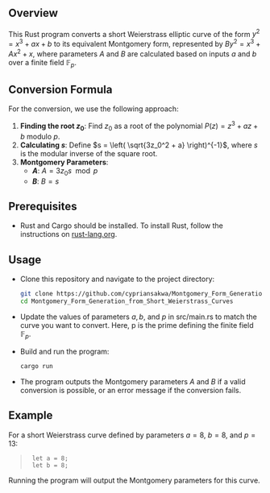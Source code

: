 ## Overview
This Rust program converts a short Weierstrass elliptic curve of the form $y^2 = x^3 + ax + b$ to its equivalent Montgomery form, represented by $B y^2 = x^3 + A x^2 + x$, where parameters $A$ and $B$ are calculated based on inputs $a$ and $b$ over a finite field $\mathbb{F}_p$.

## Conversion Formula

For the conversion, we use the following approach:

1. **Finding the root $z_0$**: Find $z_0$ as a root of the polynomial $P(z) = z^3 + az + b$ modulo $p$.
2. **Calculating $s$**: Define $s = \left( \sqrt{3z_0^2 + a} \right)^{-1}$, where $s$ is the modular inverse of the square root.
3. **Montgomery Parameters**:
   - **$A$**: $A = 3z_0s \mod p$
   - **$B$**: $B = s$

## Prerequisites

- Rust and Cargo should be installed. To install Rust, follow the instructions on [rust-lang.org](https://www.rust-lang.org/).

## Usage
- Clone this repository and navigate to the project directory:
   ```bash
   git clone https://github.com/cypriansakwa/Montgomery_Form_Generation_from_Short_Weierstrass_Curves.git
   cd Montgomery_Form_Generation_from_Short_Weierstrass_Curves
- Update the values of parameters $a, b$, and $p$ in src/main.rs to match the curve you want to convert. Here, p is the prime defining the finite field 
$\mathbb{F}_p$.

- Build and run the program:

   ```bash
   cargo run
- The program outputs the Montgomery parameters $A$ and $B$ if a valid conversion is possible, or an error message if the conversion fails.
## Example
For a short Weierstrass curve defined by parameters $a=8$, $b=8$, and $p=13$:
  >```
  >  let a = 8;
  >  let b = 8;
Running the program will output the Montgomery parameters for this curve.
